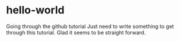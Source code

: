 # hello-world
Going through the github tutorial
Just need to write something to get through this tutorial. Glad it seems to be straight forward.
